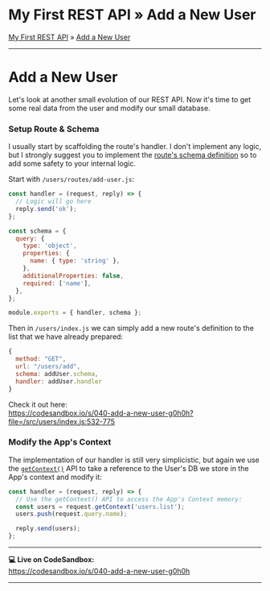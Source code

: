 <h1 class="tutorial-step"><span>My First REST API &raquo;</span> Add a New User</h1>

[My First REST API](../README.md) &raquo; [Add a New User](./README.md)

---

# Add a New User

Let's look at another small evolution of our REST API. Now it's time to get some real data from the user and modify our small database.

### Setup Route & Schema

I usually start by scaffolding the route's handler. I don't implement any logic, but I strongly suggest you to implement the [route's schema definition](https://ruanmartinelli.com/posts/using-schemas-fastify-fun-and-profit) so to add some safety to your internal logic.

Start with `/users/routes/add-user.js`:

```js
const handler = (request, reply) => {
  // Logic will go here
  reply.send('ok');
};

const schema = {
  query: {
    type: 'object',
    properties: {
      name: { type: 'string' },
    },
    additionalProperties: false,
    required: ['name'],
  },
};

module.exports = { handler, schema };
```

Then in `/users/index.js` we can simply add a new route's definition to the list that we have already prepared:

```js
{
  method: "GET",
  url: "/users/add",
  schema: addUser.schema,
  handler: addUser.handler
}
```

Check it out here:  
https://codesandbox.io/s/040-add-a-new-user-g0h0h?file=/src/users/index.js:532-775

### Modify the App's Context

The implementation of our handler is still very simplicistic, but again we use the [`getContext()`](../../../api/get-context/README.md) API to take a reference to the User's DB we store in the App's context and modify it:

```js
const handler = (request, reply) => {
  // Use the getContext() API to access the App's Context memory:
  const users = request.getContext('users.list');
  users.push(request.query.name);

  reply.send(users);
};
```

---

**💻 Live on CodeSandbox:**  
https://codesandbox.io/s/040-add-a-new-user-g0h0h

---
